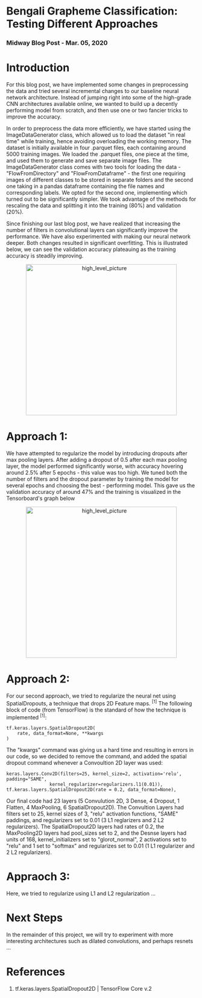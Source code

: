 # Bengali Grapheme Classification: Testing Different Approaches
### Midway Blog Post  -  Mar. 05, 2020

# Introduction
For this blog post, we have implemented some changes in preprocessing the data and tried several incremental changes to our baseline neural network architecture. Instead of jumping right into some of the high-grade CNN architectures available online, we wanted to build up a decently performing model from scratch, and then use one or two fancier tricks to improve the accuracy.

In order to preprocess the data more efficiently, we have started using the ImageDataGenerator class, which allowed us to load the dataset "in real time" while training, hence avoiding overloading the working memory. The dataset is initially available in four .parquet files, each containing around 5000 training images. We loaded the .parquet files, one piece at the time, and used them to generate and save separate image files. The ImageDataGenerator class comes with two tools for loading the data - "FlowFromDirectory" and "FlowFromDataframe" - the first one requiring images of different classes to be stored in separate folders and the second one taking in a pandas dataframe containing the file names and corresponding labels. We opted for the second one, implementing which turned out to be significantly simpler. We took advantage of the methods for rescaling the data and splitting it into the training (80%) and validation (20%).

Since finishing our last blog post, we have realized that increasing the number of filters in convolutional layers can significantly improve the performance. We have also experimented with making our neural network deeper. Both changes resulted in significant overfitting. This is illustrated below, we can see the validation accuracy plateauing as the training accuracy is steadily improving.

<p align="center">
<img width="400" alt="high_level_picture" src="https://user-images.githubusercontent.com/31740043/76132697-35ea0c00-5fe2-11ea-881e-02bda7e403ba.PNG">
</p>

# Approach 1: 

We have attempted to regularize the model by introducing dropouts after max pooling layers. After adding a dropout of 0.5 after each max pooling layer, the model performed significantly worse, with accuracy hovering around 2.5% after 5 epochs - this value was too high. We tuned both the number of filters and the dropout parameter by training the model for several epochs and choosing the best - performing model. This gave us the validation accuracy of around 47% and the training is visualized in the Tensorboard's graph below

<p align="center">
<img width="400" alt="high_level_picture" src="https://user-images.githubusercontent.com/31740043/76132939-82821700-5fe3-11ea-90cb-9e39500aff20.PNG">
</p>


# Approach 2:

For our second approach, we tried to regularize the neural net using SpatialDropouts, a technique that drops 2D Feature maps. <sup>[1]</sup> The following block of code (from TensorFlow) is the standard of how the technique is implemented <sup>[1]</sup>:

```
tf.keras.layers.SpatialDropout2D(
    rate, data_format=None, **kwargs
)
```

The "kwargs" command was giving us a hard time and resulting in errors in our code, so we decided to remove the command, and added the spatial dropout command whenever a Convoultion 2D layer was used:

```
keras.layers.Conv2D(filters=25, kernel_size=2, activation='relu', padding="SAME",
                kernel_regularizer=regularizers.l1(0.01)),
tf.keras.layers.SpatialDropout2D(rate = 0.2, data_format=None),
```

Our final code had 23 layers (5 Convulution 2D, 3 Dense, 4 Dropout, 1 Flatten, 4 MaxPooling, 6 SpatialDropout2D). The Convultion Layers had filters set to 25, kernel sizes of 3, "relu" activation functions, "SAME" paddings, and regularizers set to 0.01 (3 L1 reglarizers and 2 L2 regularizers). The SpatialDropout2D layers had rates of 0.2, the MaxPooling2D layers had pool_sizes set to 2, and the Desnse layers had units of 168, kernel_initializers set to "glorot_normal", 2 activations set to "relu" and 1 set to "softmax" and regularizes set to 0.01 (1 L1 regularizer and 2 L2 regularizers).



# Appraoch 3: 

Here, we tried to regularize using L1 and L2 regularization ...


# Next Steps

In the remainder of this project, we will try to experiment with more interesting architectures such as dilated convolutions, and perhaps resnets ...


# References
1. tf.keras.layers.SpatialDropout2D | TensorFlow Core v.2



